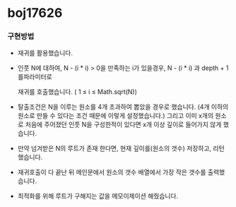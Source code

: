 # boj17626

### 구현방법

- 재귀를 활용했습니다.
- 인풋 N에 대하여, N - (i * i) > 0을 만족하는 i가 있을경우, N - (i * i) 과 depth + 1 를파라미터로
    
     재귀를 호출했습니다. ( 1 ≤ i ≤ Math.sqrt(N))
    
- 탈출조건은 N을 이루는 원소를 4개 초과하여 뽑았을 경우로 했습니다. (4개 이하의 원소로 만들 수 있다는 조건 때문에 이렇게 설정했습니다.) 그리고 이미 x개의 원소로 처음에 주어졌던 인풋 N을 구성한적이 있다면 x개 이상 깊이로 들어가지 않게 했습니다.
- 만약 넘겨받은 N의 루트가 존재 한다면, 현재 깊이를(원소의 갯수) 저장하고, 리턴했습니다.
- 재귀호출이 다 끝난 뒤 메인문에서 원소의 갯수 배열에서 가장 작은 갯수를 출력했습니다.
- 최적화를 위해 루트가 구해지는 값을 메모이제이션 해줬습니다.